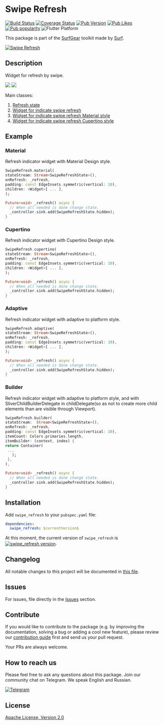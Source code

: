 # Swipe Refresh

[![Build Status](https://shields.io/github/workflow/status/surfstudio/flutter-swipe-refresh/build?logo=github&logoColor=white)](https://github.com/surfstudio/flutter-swipe-refresh)
[![Coverage Status](https://img.shields.io/codecov/c/github/surfstudio/flutter-swipe-refresh?logo=codecov&logoColor=white)](https://app.codecov.io/gh/surfstudio/flutter-swipe-refresh)
[![Pub Version](https://img.shields.io/pub/v/swipe_refresh?logo=dart&logoColor=white)](https://pub.dev/packages/swipe_refresh)
[![Pub Likes](https://badgen.net/pub/likes/swipe_refresh)](https://pub.dev/packages/swipe_refresh)
[![Pub popularity](https://badgen.net/pub/popularity/swipe_refresh)](https://pub.dev/packages/swipe_refresh/score)
![Flutter Platform](https://badgen.net/pub/flutter-platform/swipe_refresh)

This package is part of the [SurfGear](https://github.com/surfstudio/SurfGear) toolkit made by [Surf](https://surf.ru).

[![Swipe Refresh](https://i.ibb.co/wCbKCy6/Swipe-Refresh.png)](https://github.com/surfstudio/SurfGear)

## Description

Widget for refresh by swipe.

![](https://i.ibb.co/7Kmy91f/material.gif)
![](https://i.ibb.co/smPxRp7/cupertino.gif)

Main classes:

1. [Refresh state](lib/src/swipe_refresh_state.dart)
2. [Widget for indicate swipe refresh](lib/src/swipe_refresh.dart)
3. [Widget for indicate swipe refresh Material style](lib/src/material_swipe_refresh.dart)
4. [Widget for indicate swipe refresh Cupertino style](lib/src/cupertino_swipe_refresh.dart)

## Example

### Material

Refresh indicator widget with Material Design style.

```dart
SwipeRefresh.material(
stateStream: Stream<SwipeRefreshState>(),
onRefresh: _refresh,
padding: const EdgeInsets.symmetric(vertical: 10),
children: <Widget>[ ... ],
);

Future<void> _refresh() async {
  // When all needed is done change state.
  _controller.sink.add(SwipeRefreshState.hidden);
}
```

### Cupertino

Refresh indicator widget with Cupertino Design style.

```dart
SwipeRefresh.cupertino(
stateStream: Stream<SwipeRefreshState>(),
onRefresh: _refresh,
padding: const EdgeInsets.symmetric(vertical: 10),
children: <Widget>[ ... ],
);

Future<void> _refresh() async {
  // When all needed is done change state.
  _controller.sink.add(SwipeRefreshState.hidden);
}
```

### Adaptive

Refresh indicator widget with adaptive to platform style.

```dart
SwipeRefresh.adaptive(
stateStream: Stream<SwipeRefreshState>(),
onRefresh: _refresh,
padding: const EdgeInsets.symmetric(vertical: 10),
children: <Widget>[ ... ],
);

Future<void> _refresh() async {
  // When all needed is done change state.
  _controller.sink.add(SwipeRefreshState.hidden);
}
```

### Builder

Refresh indicator widget with adaptive to platform style, and with SliverChildBuilderDelegate in childDelegate(so as not to create more child elements than are visible through Viewport).

```dart
SwipeRefresh.builder(
stateStream:  Stream<SwipeRefreshState>(),
onRefresh: _refresh,
padding: const EdgeInsets.symmetric(vertical: 10),
itemCount: Colors.primaries.length,
itemBuilder: (context, index) {
return Container(
 ...
   );
 },
),

Future<void> _refresh() async {
  // When all needed is done change state.
  _controller.sink.add(SwipeRefreshState.hidden);
}
```

## Installation

Add `swipe_refresh` to your `pubspec.yaml` file:

```yaml
dependencies:
  swipe_refresh: $currentVersion$
```

<p>At this moment, the current version of <code>swipe_refresh</code> is <a href="https://pub.dev/packages/swipe_refresh"><img style="vertical-align:middle;" src="https://img.shields.io/pub/v/swipe_refresh.svg" alt="swipe_refresh version"></a>.</p>

## Changelog

All notable changes to this project will be documented in [this file](./CHANGELOG.md).

## Issues

For issues, file directly in the [Issues](https://github.com/surfstudio/flutter-swipe-refresh/issues) section.

## Contribute

If you would like to contribute to the package (e.g. by improving the documentation, solving a bug or adding a cool new feature), please review our [contribution guide](./CONTRIBUTING.md) first and send us your pull request.

Your PRs are always welcome.

## How to reach us

Please feel free to ask any questions about this package. Join our community chat on Telegram. We speak English and Russian.

[![Telegram](https://img.shields.io/badge/chat-on%20Telegram-blue.svg)](https://t.me/SurfGear)

## License

[Apache License, Version 2.0](https://www.apache.org/licenses/LICENSE-2.0)
